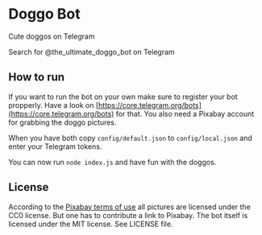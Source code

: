 # Doggo Bot
Cute doggos on Telegram

Search for @the_ultimate_doggo_bot on Telegram 

## How to run
If you want to run the bot on your own make sure to register your bot propperly.
Have a look on [https://core.telegram.org/bots](https://core.telegram.org/bots)
for that. You also need a Pixabay account for grabbing the doggo pictures.

When you have both copy `config/default.json` to `config/local.json` and enter your Telegram tokens.

You can now run `node index.js` and have fun with the doggos.

## License
According to the [Pixabay terms of use](https://pixabay.com/api/docs/) all pictures are licensed
under the CC0 license. But one has to contribute a link to Pixabay.
The bot itself is licensed under the MIT license. See LICENSE file.
